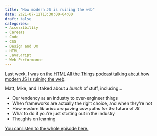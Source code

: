 ```yaml
---
title: "How modern JS is ruining the web"
date: 2021-07-12T10:30:00-04:00
draft: false
categories:
- Accessibility
- Careers
- Code
- CSS
- Design and UX
- HTML
- JavaScript
- Web Performance
---
```


Last week, I was [on the HTML All the Things podcast talking about how modern JS is ruining the web](https://dev.to/mikhailkaran/how-modern-javascript-is-ruining-the-web-w-chris-ferdinandi-5eo3).

Matt, Mike, and I talked about a _bunch_ of stuff, including...

- Our tendency as an industry to over-engineer things
- When frameworks are actually the right choice, and when they're not
- How modern libraries are paving cow paths for the future of JS
- What to do if you're just starting out in the industry
- Thoughts on learning

[You can listen to the whole episode here.](https://dev.to/mikhailkaran/how-modern-javascript-is-ruining-the-web-w-chris-ferdinandi-5eo3)